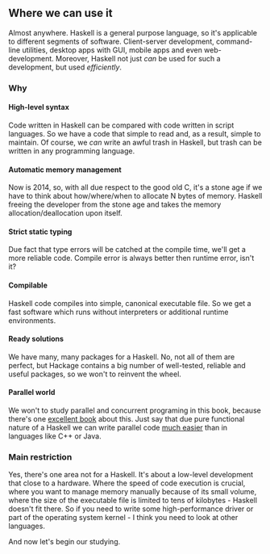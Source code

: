 Where we can use it
-------------------

Almost anywhere. Haskell is a general purpose language, so it's applicable to different segments of software. Client-server development, command-line utilities, desktop apps with GUI, mobile apps and even web-development. Moreover, Haskell not just *can* be used for such a development, but used *efficiently*.

### Why

#### High-level syntax

Code written in Haskell can be compared with code written in script languages. So we have a code that simple to read and, as a result, simple to maintain. Of course, we *can* write an awful trash in Haskell, but trash can be written in any programming language.

#### Automatic memory management

Now is 2014, so, with all due respect to the good old C, it's a stone age if we have to think about how/where/when to allocate N bytes of memory. Haskell freeing the developer from the stone age and takes the memory allocation/deallocation upon itself.

#### Strict static typing 

Due fact that type errors will be catched at the compile time, we'll get a more reliable code. Compile error is always better then runtime error, isn't it?

#### Compilable

Haskell code compiles into simple, canonical executable file. So we get a fast software which runs without interpreters or additional runtime environments.

#### Ready solutions

We have many, many packages for a Haskell. No, not all of them are perfect, but Hackage contains a big number of well-tested, reliable and useful packages, so we won't to reinvent the wheel.

#### Parallel world

We won't to study parallel and concurrent programing in this book, because there's one [excellent book](http://chimera.labs.oreilly.com/books/1230000000929) about this. Just say that due pure functional nature of a Haskell we can write parallel code [much easier](https://www.fpcomplete.com/blog/2012/04/the-downfall-of-imperative-programming) than in languages like C++ or Java. 

### Main restriction

Yes, there's one area not for a Haskell. It's about a low-level development that close to a hardware. Where the speed of code execution is crucial, where you want to manage memory manually because of its small volume, where the size of the executable file is limited to tens of kilobytes - Haskell doesn't fit there. So if you need to write some high-performance driver or part of the operating system kernel - I think you need to look at other languages.

And now let's begin our studying.

